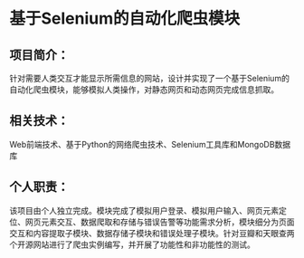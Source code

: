 # 基于Selenium的自动化爬虫模块
## 项目简介：
针对需要人类交互才能显示所需信息的网站，设计并实现了一个基于Selenium的自动化爬虫模块，能够模拟人类操作，对静态网页和动态网页完成信息抓取。
## 相关技术：
Web前端技术、基于Python的网络爬虫技术、Selenium工具库和MongoDB数据库
## 个人职责：
该项目由个人独立完成。模块完成了模拟用户登录、模拟用户输入、网页元素定位、网页元素交互、数据爬取和存储与错误告警等功能需求分析，模块细分为页面交互和内容提取子模块、数据存储子模块和错误处理子模块。针对豆瓣和天眼查两个开源网站进行了爬虫实例编写，并开展了功能性和非功能性的测试。
